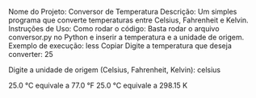 Nome do Projeto: Conversor de Temperatura
Descrição: Um simples programa que converte temperaturas entre Celsius, Fahrenheit e Kelvin.
Instruções de Uso:
Como rodar o código: Basta rodar o arquivo conversor.py no Python e inserir a temperatura e a unidade de origem.
Exemplo de execução:
 less
Copiar
Digite a temperatura que deseja converter: 25

Digite a unidade de origem (Celsius, Fahrenheit, Kelvin): celsius

25.0 °C equivale a 77.0 °F
25.0 °C equivale a 298.15 K
